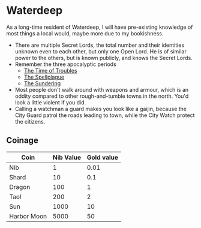 # Waterdeep
As a long-time resident of Waterdeep, I will have pre-existing knowledge of most things a local would, maybe more due to my bookishness.

- There are multiple Secret Lords, the total number and their identities unknown even to each other, but only one Open Lord. He is of similar power to the others, but is known publicly, and knows the Secret Lords.
- Remember the three apocalyptic periods
	- [The Time of Troubles](The%20Time%20of%20Troubles.md)
	- [The Spellplague](The%20Spellplague.md)
	- [The Sundering](The%20Sundering.md)
- Most people don't walk around with weapons and armour, which is an oddity compared to other rough-and-tumble towns in the north. You'd look a little violent if you did.
- Calling a watchman a guard makes you look like a gaijin, because the City Guard patrol the roads leading to town, while the City Watch protect the citizens.

## Coinage

| Coin        | Nib Value | Gold value |
| ----------- | --------- | ---------- |
| Nib         |         1 |       0.01 |
| Shard       |        10 |        0.1 |
| Dragon      |       100 |          1 |
| Taol        |       200 |          2 |
| Sun         |      1000 |         10 |
| Harbor Moon |      5000 |         50 |

